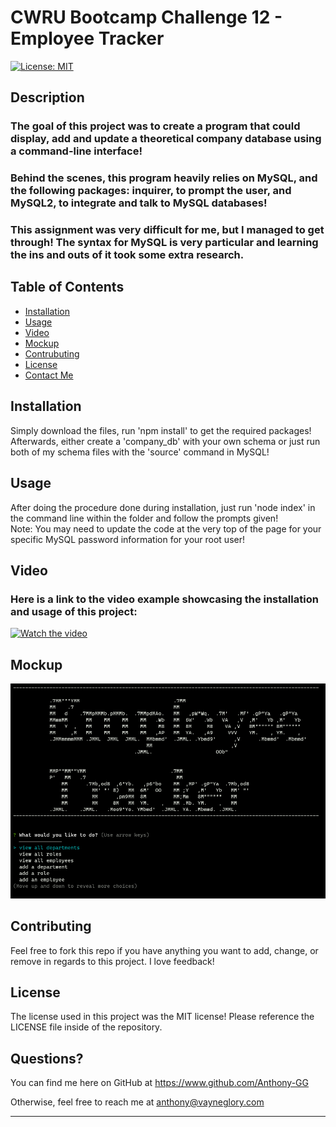 # CWRU Bootcamp Challenge 12 - Employee Tracker

[![License: MIT](https://img.shields.io/badge/License-MIT-yellow.svg)](https://opensource.org/licenses/MIT)
    
## Description
    
### The goal of this project was to create a program that could display, add and update a theoretical company database using a command-line interface!
### Behind the scenes, this program heavily relies on MySQL, and the following packages: inquirer, to prompt the user, and MySQL2, to integrate and talk to MySQL databases!
### This assignment was very difficult for me, but I managed to get through! The syntax for MySQL is very particular and learning the ins and outs of it took some extra research.

## Table of Contents

- [Installation](#installation)
- [Usage](#usage)
- [Video](#video)
- [Mockup](#mockup)
- [Contrubuting](#contributing)
- [License](#license)
- [Contact Me](#questions)

## Installation

Simply download the files, run 'npm install' to get the required packages!<br>
Afterwards, either create a 'company_db' with your own schema or just run both of my schema files with the 'source' command in MySQL!

## Usage

After doing the procedure done during installation, just run 'node index' in the command line within the folder and follow the prompts given!<br>
Note: You may need to update the code at the very top of the page for your specific MySQL password information for your root user!

## Video

### Here is a link to the video example showcasing the installation and usage of this project:
[![Watch the video](https://img.youtube.com/vi/yvu42m7srhQ/maxresdefault.jpg)](https://www.youtube.com/watch?v=yvu42m7srhQ)

## Mockup
<div style="text-align:center">
    <img src="./assets/img/employee-tracker-final.png" width="1000px" alt="An example display of the command-line when the program is first started">
</div>

## Contributing

Feel free to fork this repo if you have anything you want to add, change, or remove in regards to this project. I love feedback!

## License

The license used in this project was the MIT license! Please reference the LICENSE file inside of the repository.

## Questions?

You can find me here on GitHub at https://www.github.com/Anthony-GG

Otherwise, feel free to reach me at anthony@vayneglory.com

---